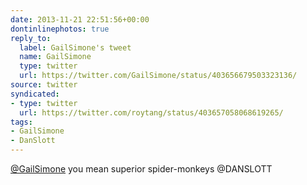```yaml
---
date: 2013-11-21 22:51:56+00:00
dontinlinephotos: true
reply_to:
  label: GailSimone's tweet
  name: GailSimone
  type: twitter
  url: https://twitter.com/GailSimone/status/403656679503323136/
source: twitter
syndicated:
- type: twitter
  url: https://twitter.com/roytang/status/403657058068619265/
tags:
- GailSimone
- DanSlott
---
```


[@GailSimone](https://twitter.com/GailSimone/) you mean superior spider-monkeys @DANSLOTT